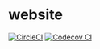 # website
[![CircleCI](https://dl.circleci.com/status-badge/img/gh/Project-ARENA/website/tree/experimental.svg?style=shield&circle-token=fa97158a568f944a9412c7d8b90e6bc8cd27eb93)](https://dl.circleci.com/status-badge/redirect/gh/Project-ARENA/website/tree/experimental)
[![Codecov CI](https://github.com/Project-ARENA/website/actions/workflows/production.yml/badge.svg?branch=experimental)](https://github.com/Project-ARENA/website/actions/workflows/production.yml)
